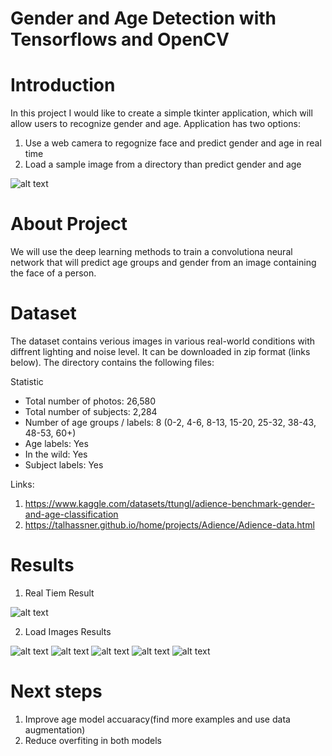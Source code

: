 # Gender and Age Detection with Tensorflows and OpenCV

# Introduction

In this project I would like to create a simple tkinter application, which will allow users to recognize gender and age. 
Application has two options: 

1. Use a web camera to regognize face and predict gender and age in real time 
2. Load a sample image from a directory than predict gender and age 

![alt text](https://github.com/m-miler/gender_age_detection/blob/master/results/application_result.PNG)

# About Project

We will use the deep learning methods to train a convolutiona neural network that will predict age groups and gender from an image containing the face of a person.


# Dataset

The dataset contains verious images in various real-world conditions with diffrent lighting and noise level. 
It can be downloaded in zip format (links below). The directory contains the following files:

Statistic

* Total number of photos: 26,580
* Total number of subjects: 2,284
* Number of age groups / labels: 8 (0-2, 4-6, 8-13, 15-20, 25-32, 38-43, 48-53, 60+)
* Age labels: Yes
* In the wild: Yes
* Subject labels: Yes

Links:
1. https://www.kaggle.com/datasets/ttungl/adience-benchmark-gender-and-age-classification
2. https://talhassner.github.io/home/projects/Adience/Adience-data.html

# Results

1. Real Tiem Result

![alt text](https://github.com/m-miler/gender_age_detection/blob/master/results/real_time_result.PNG)

2. Load Images Results

![alt text](https://github.com/m-miler/gender_age_detection/blob/master/results/baby_result.PNG)
![alt text](https://github.com/m-miler/gender_age_detection/blob/master/results/leonard_result.png)
![alt text](https://github.com/m-miler/gender_age_detection/blob/master/results/penny_result.PNG)
![alt text](https://github.com/m-miler/gender_age_detection/blob/master/results/freinds.PNG)
![alt text](https://github.com/m-miler/gender_age_detection/blob/master/results/old_result.PNG)


# Next steps

1. Improve age model accuaracy(find more examples and use data augmentation) 
2. Reduce overfiting in both models
